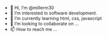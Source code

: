 - 👋 Hi, I’m @millerm30
- 👀 I’m interested in software development.
- 🌱 I’m currently learning html, css, javascript
- 💞️ I’m looking to collaborate on ...
- 📫 How to reach me ...

<!---
millerm30/millerm30 is a ✨ special ✨ repository because its `README.md` (this file) appears on your GitHub profile.
You can click the Preview link to take a look at your changes.
--->
